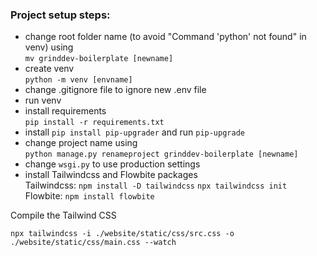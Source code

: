 <h3>Project setup steps:</h3>

- change root folder name (to avoid "Command 'python' not found" in venv) using <br> ```mv grinddev-boilerplate [newname]```
- create venv <br> ```python -m venv [envname]```
- change .gitignore file to ignore new .env file
- run venv
- install requirements <br> ```pip install -r requirements.txt```
- install ```pip install pip-upgrader``` and run ```pip-upgrade```
- change project name using <br> ```python manage.py renameproject grinddev-boilerplate [newname]```
- change ```wsgi.py``` to use production settings
- install Tailwindcss and Flowbite packages <br>
Tailwindcss:
```npm install -D tailwindcss```
```npx tailwindcss init```<br>
Flowbite:
```npm install flowbite```


Compile the Tailwind CSS

```
npx tailwindcss -i ./website/static/css/src.css -o ./website/static/css/main.css --watch
```
